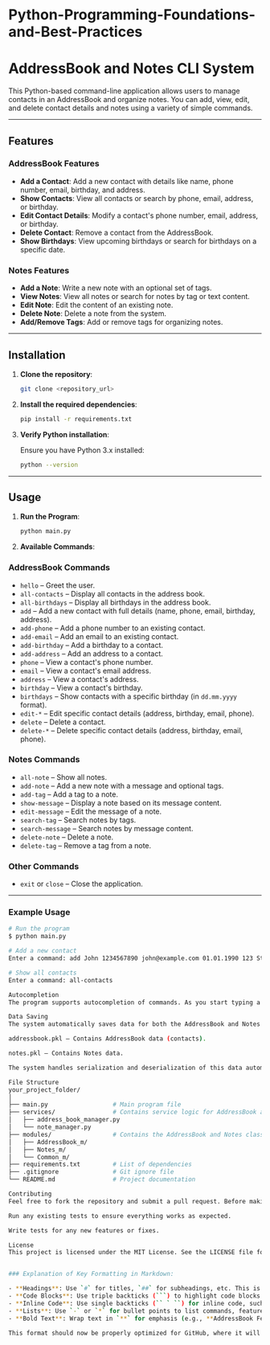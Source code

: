 # Python-Programming-Foundations-and-Best-Practices
# AddressBook and Notes CLI System

This Python-based command-line application allows users to manage contacts in an AddressBook and organize notes. You can add, view, edit, and delete contact details and notes using a variety of simple commands.

---

## Features

### **AddressBook Features**

- **Add a Contact**: Add a new contact with details like name, phone number, email, birthday, and address.
- **Show Contacts**: View all contacts or search by phone, email, address, or birthday.
- **Edit Contact Details**: Modify a contact's phone number, email, address, or birthday.
- **Delete Contact**: Remove a contact from the AddressBook.
- **Show Birthdays**: View upcoming birthdays or search for birthdays on a specific date.

### **Notes Features**

- **Add a Note**: Write a new note with an optional set of tags.
- **View Notes**: View all notes or search for notes by tag or text content.
- **Edit Note**: Edit the content of an existing note.
- **Delete Note**: Delete a note from the system.
- **Add/Remove Tags**: Add or remove tags for organizing notes.

---

## Installation

1. **Clone the repository**:

    ```bash
    git clone <repository_url>
    ```

2. **Install the required dependencies**:

    ```bash
    pip install -r requirements.txt
    ```

3. **Verify Python installation**:

    Ensure you have Python 3.x installed:

    ```bash
    python --version
    ```

---

## Usage

1. **Run the Program**:

    ```bash
    python main.py
    ```

2. **Available Commands**:

### AddressBook Commands

- `hello` – Greet the user.
- `all-contacts` – Display all contacts in the address book.
- `all-birthdays` – Display all birthdays in the address book.
- `add` – Add a new contact with full details (name, phone, email, birthday, address).
- `add-phone` – Add a phone number to an existing contact.
- `add-email` – Add an email to an existing contact.
- `add-birthday` – Add a birthday to a contact.
- `add-address` – Add an address to a contact.
- `phone` – View a contact's phone number.
- `email` – View a contact's email address.
- `address` – View a contact's address.
- `birthday` – View a contact's birthday.
- `birthdays` – Show contacts with a specific birthday (in `dd.mm.yyyy` format).
- `edit-*` – Edit specific contact details (address, birthday, email, phone).
- `delete` – Delete a contact.
- `delete-*` – Delete specific contact details (address, birthday, email, phone).

### Notes Commands

- `all-note` – Show all notes.
- `add-note` – Add a new note with a message and optional tags.
- `add-tag` – Add a tag to a note.
- `show-message` – Display a note based on its message content.
- `edit-message` – Edit the message of a note.
- `search-tag` – Search notes by tags.
- `search-message` – Search notes by message content.
- `delete-note` – Delete a note.
- `delete-tag` – Remove a tag from a note.

### Other Commands

- `exit` or `close` – Close the application.

---

### Example Usage

```bash
# Run the program
$ python main.py

# Add a new contact
Enter a command: add John 1234567890 john@example.com 01.01.1990 123 Street

# Show all contacts
Enter a command: all-contacts

Autocompletion
The program supports autocompletion of commands. As you start typing a command, the available options will be shown.

Data Saving
The system automatically saves data for both the AddressBook and Notes in the following files:

addressbook.pkl – Contains AddressBook data (contacts).

notes.pkl – Contains Notes data.

The system handles serialization and deserialization of this data automatically.

File Structure
your_project_folder/
│
├── main.py                  # Main program file
├── services/                # Contains service logic for AddressBook and Notes
│   ├── address_book_manager.py
│   └── note_manager.py
├── modules/                 # Contains the AddressBook and Notes classes
│   ├── AddressBook_m/
│   ├── Notes_m/
│   └── Common_m/
├── requirements.txt         # List of dependencies
├── .gitignore               # Git ignore file
└── README.md                # Project documentation

Contributing
Feel free to fork the repository and submit a pull request. Before making changes, please:

Run any existing tests to ensure everything works as expected.

Write tests for any new features or fixes.

License
This project is licensed under the MIT License. See the LICENSE file for more details.


### Explanation of Key Formatting in Markdown:

- **Headings**: Use `#` for titles, `##` for subheadings, etc. This is how we organize the sections and subsections.
- **Code Blocks**: Use triple backticks (```) to highlight code blocks (e.g., for installation commands, program output).
- **Inline Code**: Use single backticks (`` ` ``) for inline code, such as `python main.py`.
- **Lists**: Use `-` or `*` for bullet points to list commands, features, etc.
- **Bold Text**: Wrap text in `**` for emphasis (e.g., **AddressBook Features**).

This format should now be properly optimized for GitHub, where it will be easy for users to read and follow. Let me know if you'd like further improvements!
